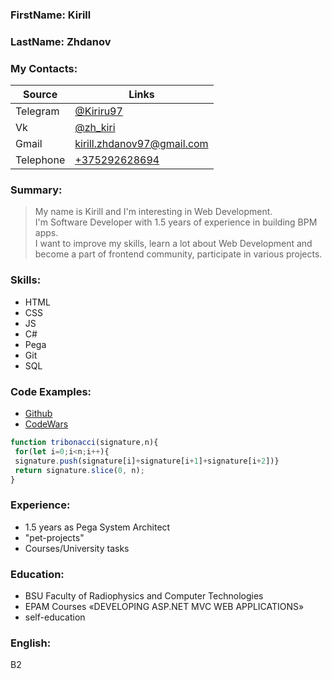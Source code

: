 
### FirstName: Kirill
### LastName: Zhdanov

### My Contacts:

Source | Links
------------ | -------------
Telegram | [@Kiriru97](https://t.me/Kiriru97)
Vk |[@zh_kiri](https://vk.com/zh_kiri)
Gmail | [kirill.zhdanov97@gmail.com](mailto:kirill.zhdanov97@gmail.com)
Telephone|[+375292628694](tel:+375292628694)

### Summary:
> My name is Kirill and I'm interesting in Web Development.<br>
> I'm Software Developer with 1.5 years of experience in building BPM apps. <br>
> I want to improve my skills, learn a lot about Web Development and<br>
> become a part of frontend community, participate in various projects.

### Skills:

- HTML
- CSS
- JS
- C#
- Pega
- Git
- SQL

### Code Examples:
- [Github](https://github.com/KirillZhdanov)
- [CodeWars](https://www.codewars.com/users/BoJI4NoK)
```javascript
function tribonacci(signature,n){
 for(let i=0;i<n;i++){
 signature.push(signature[i]+signature[i+1]+signature[i+2])}
 return signature.slice(0, n);
}
```

### Experience:
- 1.5 years as Pega System Architect
- "pet-projects"
-  Courses/University tasks 


### Education:
- BSU Faculty of Radiophysics and Computer Technologies
- EPAM Courses «DEVELOPING ASP.NET MVC WEB APPLICATIONS»
- self-education

### English:
B2

